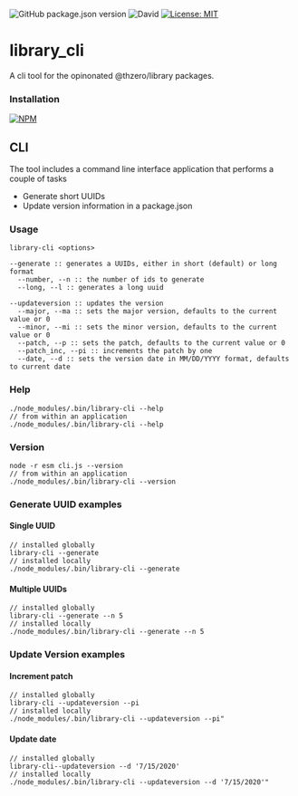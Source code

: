 ![GitHub package.json version](https://img.shields.io/github/package-json/v/thzero/library_cli)
![David](https://img.shields.io/david/thzero/library_cli)
[![License: MIT](https://img.shields.io/badge/License-MIT-yellow.svg)](https://opensource.org/licenses/MIT)

# library_cli

A cli tool for the opinonated @thzero/library packages.

### Installation

[![NPM](https://nodei.co/npm/@thzero/library_cli.png?compact=true)](https://npmjs.org/package/@thzero/library_cli)

## CLI

The tool includes a command line interface application that performs a couple of tasks

* Generate short UUIDs
* Update version information in a package.json

### Usage

```
library-cli <options>

--generate :: generates a UUIDs, either in short (default) or long format
  --number, --n :: the number of ids to generate
  --long, --l :: generates a long uuid

--updateversion :: updates the version
  --major, --ma :: sets the major version, defaults to the current value or 0
  --minor, --mi :: sets the minor version, defaults to the current value or 0
  --patch, --p :: sets the patch, defaults to the current value or 0
  --patch_inc, --pi :: increments the patch by one
  --date, --d :: sets the version date in MM/DD/YYYY format, defaults to current date
```

### Help

```
./node_modules/.bin/library-cli --help
// from within an application
./node_modules/.bin/library-cli --help
```

### Version

```
node -r esm cli.js --version
// from within an application
./node_modules/.bin/library-cli --version
```

### Generate UUID examples

#### Single UUID

```
// installed globally
library-cli --generate
// installed locally
./node_modules/.bin/library-cli --generate
```

#### Multiple UUIDs

```
// installed globally
library-cli --generate --n 5
// installed locally
./node_modules/.bin/library-cli --generate --n 5
```

### Update Version examples

#### Increment patch

```
// installed globally
library-cli --updateversion --pi
// installed locally
./node_modules/.bin/library-cli --updateversion --pi"
```

#### Update date

```
// installed globally
library-cli--updateversion --d '7/15/2020'
// installed locally
./node_modules/.bin/library-cli --updateversion --d '7/15/2020'"
```
